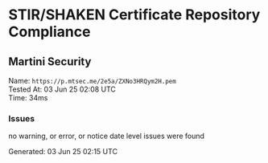 # STIR/SHAKEN Certificate Repository Compliance

## Martini Security

Name: `https://p.mtsec.me/2e5a/ZXNo3HRQym2H.pem`\
Tested At: 03 Jun 25 02:08 UTC\
Time: 34ms

### Issues

no warning, or error, or notice date level issues were found

Generated: 03 Jun 25 02:15 UTC